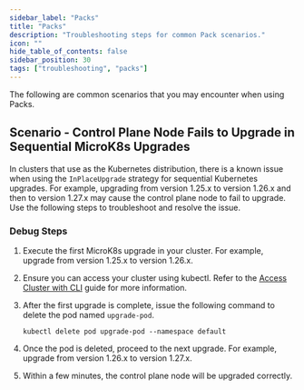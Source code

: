 ```yaml
---
sidebar_label: "Packs"
title: "Packs"
description: "Troubleshooting steps for common Pack scenarios."
icon: ""
hide_table_of_contents: false
sidebar_position: 30
tags: ["troubleshooting", "packs"]
---
```


The following are common scenarios that you may encounter when using Packs.

## Scenario - Control Plane Node Fails to Upgrade in Sequential MicroK8s Upgrades

In clusters that use <VersionedLink text="MicroK8s" url="/integrations/packs/?pack=kubernetes-microk8s"/> as the
Kubernetes distribution, there is a known issue when using the `InPlaceUpgrade` strategy for sequential Kubernetes
upgrades. For example, upgrading from version 1.25.x to version 1.26.x and then to version 1.27.x may cause the control
plane node to fail to upgrade. Use the following steps to troubleshoot and resolve the issue.

### Debug Steps

1. Execute the first MicroK8s upgrade in your cluster. For example, upgrade from version 1.25.x to version 1.26.x.

2. Ensure you can access your cluster using kubectl. Refer to the
   [Access Cluster with CLI](../clusters/cluster-management/palette-webctl.md) guide for more information.

3. After the first upgrade is complete, issue the following command to delete the pod named `upgrade-pod`.

   ```shell
   kubectl delete pod upgrade-pod --namespace default
   ```

4. Once the pod is deleted, proceed to the next upgrade. For example, upgrade from version 1.26.x to version 1.27.x.

5. Within a few minutes, the control plane node will be upgraded correctly.
